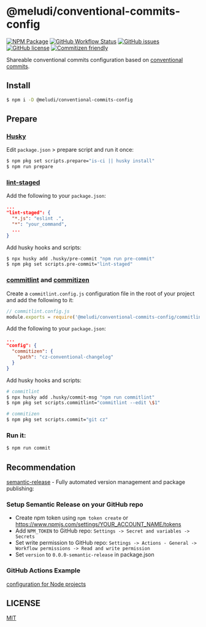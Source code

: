 # @meludi/conventional-commits-config

[![NPM Package][npm-badge]][npm-link]
[![GitHub Workflow Status][workflow-badge]][workflow-link]
[![GitHub issues][issues-badge]][issues-link]
[![GitHub license][license-badge]][license-link]
[![Commitizen friendly][commitizen-badge]][commitizen-link]

Shareable conventional commits configuration based on [conventional commits](https://www.conventionalcommits.org/en/v1.0.0/).

## Install

```sh
$ npm i -D @meludi/conventional-commits-config
```

## Prepare

### [Husky](https://github.com/typicode/husky)

Edit `package.json` > prepare script and run it once:

```sh
$ npm pkg set scripts.prepare="is-ci || husky install"
$ npm run prepare
```

### [lint-staged](https://github.com/okonet/lint-staged)

Add the following to your `package.json`:

```json
...
"lint-staged": {
  "*.js": "eslint .",
  "*": "your_command",
  ...
}
```

Add husky hooks and scripts:

```sh
$ npx husky add .husky/pre-commit "npm run pre-commit"
$ npm pkg set scripts.pre-commit="lint-staged"
```

### [commitlint](https://github.com/conventional-changelog/commitlint) and [commitizen](https://github.com/commitizen/cz-cli)

Create a `commitlint.config.js` configuration file in the root of your project and add the following to it:

```js
// commitlint.config.js
module.exports = require('@meludi/conventional-commits-config/commitlint.config');
```

Add the following to your `package.json`:

```json
...
"config": {
  "commitizen": {
    "path": "cz-conventional-changelog"
  }
}
```

Add husky hooks and scripts:

```sh
# commitlint
$ npx husky add .husky/commit-msg "npm run commitlint"
$ npm pkg set scripts.commitlint="commitlint --edit \$1"

# commitizen
$ npm pkg set scripts.commit="git cz"
```

### Run it:

```sh
$ npm run commit
```

## Recommendation

[semantic-release](https://github.com/semantic-release/semantic-release) - Fully automated version management and package publishing:

### Setup Semantic Release on your GitHub repo

- Create npm token using `npm token create` or https://www.npmjs.com/settings/YOUR_ACCOUNT_NAME/tokens
- Add `NPM_TOKEN` to GitHub repo: `Settings -> Secret and variables -> Secrets`
- Set write permission to GitHub repo: `Settings -> Actions - General -> Workflow permissions -> Read and write permission`
- Set `version` to `0.0.0-semantic-release` in package.json

### GitHub Actions Example

[configuration for Node projects](https://github.com/meludi/conventional-commits-config/tree/main/.github)

## LICENSE

[MIT](LICENSE)

[commitizen-badge]: https://img.shields.io/badge/commitizen-friendly-brightgreen.svg
[commitizen-link]: http://commitizen.github.io/cz-cli/
[doc-badge]: https://img.shields.io/badge/docs-readme-orange.svg?style=flat-square
[npm-badge]: https://img.shields.io/npm/v/@meludi/conventional-commits-config.svg
[npm-link]: https://www.npmjs.com/package/@meludi/conventional-commits-config
[issues-badge]: https://img.shields.io/github/issues/meludi/conventional-commits-config
[issues-link]: https://github.com/meludi/stylelint-config/issues
[license-badge]: https://img.shields.io/github/license/meludi/conventional-commits-config
[license-link]: https://github.com/meludi/conventional-commits-config/blob/main/LICENSE
[workflow-badge]: https://img.shields.io/github/actions/workflow/status/meludi/conventional-commits-config/ci.yml
[workflow-link]: https://github.com/meludi/conventional-commits-config/actions/workflows/ci.yml
